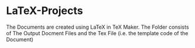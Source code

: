 # LaTeX-Projects
The Documents are created using LaTeX in TeX Maker. The Folder consists of The Output Docment Files and the Tex File (i.e. the template code of the Document)
